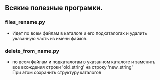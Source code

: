 ## Всякие полезные програмки.

### files_rename.py 
- Идет по всем файлам в каталоге и его подкаталогах и 
удалить указанную часть из имени файлов.

### delete_from_name.py 
- по всем файлам и подкаталогам в указанном каталоге
и заменить все вхождения строки 'old_string' на строку 'new_string'  
При этом сохранить структуру каталогов
